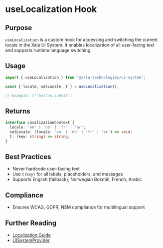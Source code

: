 # useLocalization Hook

## Purpose
`useLocalization` is a custom hook for accessing and switching the current locale in the Xala UI System. It enables localization of all user-facing text and supports runtime language switching.

## Usage
```typescript
import { useLocalization } from '@xala-technologies/ui-system';

const { locale, setLocale, t } = useLocalization();

// Example: t('button.submit')
```

## Returns
```typescript
interface LocalizationContext {
  locale: 'en' | 'nb' | 'fr' | 'ar';
  setLocale: (locale: 'en' | 'nb' | 'fr' | 'ar') => void;
  t: (key: string) => string;
}
```

## Best Practices
- Never hardcode user-facing text
- Use `t(key)` for all labels, placeholders, and messages
- Supports English (fallback), Norwegian Bokmål, French, Arabic

## Compliance
- Ensures WCAG, GDPR, NSM compliance for multilingual support

## Further Reading
- [Localization Guide](../localization.md)
- [UISystemProvider](../components/uisystemprovider.md)
